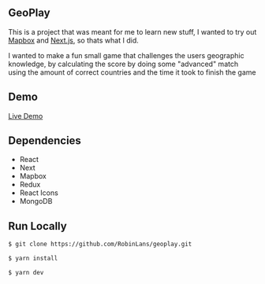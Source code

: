 ## GeoPlay

This is a project that was meant for me to learn new stuff, I wanted to try out [Mapbox](https://www.mapbox.com/) and [Next.js](https://nextjs.org/), so thats what I did.

I wanted to make a fun small game that challenges the users geographic knowledge, by calculating the score by doing some "advanced" match using the amount of correct countries and the time it took to finish the game

## Demo

[Live Demo](https://geoplay.vercel.app/)

## Dependencies

- React
- Next
- Mapbox
- Redux
- React Icons
- MongoDB

## Run Locally

```sh
$ git clone https://github.com/RobinLans/geoplay.git
```

```sh
$ yarn install
```

```sh
$ yarn dev
```
